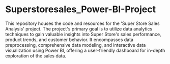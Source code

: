 # Superstoresales_Power-BI-Project
This repository houses the code and resources for the 'Super Store Sales Analysis' project. The project's primary goal is to utilize data analytics techniques to gain valuable insights into Super Store's sales performance, product trends, and customer behavior. It encompasses data preprocessing, comprehensive data modeling, and interactive data visualization using Power BI, offering a user-friendly dashboard for in-depth exploration of the sales data.
